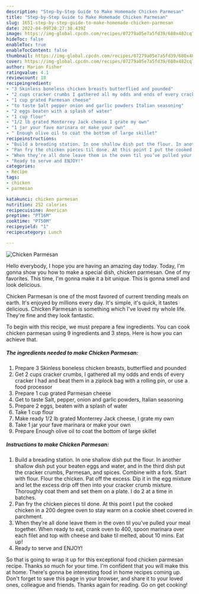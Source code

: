 ```yaml
---
description: "Step-by-Step Guide to Make Homemade Chicken Parmesan"
title: "Step-by-Step Guide to Make Homemade Chicken Parmesan"
slug: 1651-step-by-step-guide-to-make-homemade-chicken-parmesan
date: 2022-04-09T20:27:38.439Z
image: https://img-global.cpcdn.com/recipes/07279a05e7a5fd39/680x482cq70/chicken-parmesan-recipe-main-photo.jpg
hideToc: false
enableToc: true
enableTocContent: false
thumbnail: https://img-global.cpcdn.com/recipes/07279a05e7a5fd39/680x482cq70/chicken-parmesan-recipe-main-photo.jpg
cover: https://img-global.cpcdn.com/recipes/07279a05e7a5fd39/680x482cq70/chicken-parmesan-recipe-main-photo.jpg
author: Marion Fisher
ratingvalue: 4.1
reviewcount: 18
recipeingredient:
- "3 Skinless boneless chicken breasts butterflied and pounded"
- "2 cups cracker crumbs I gathered all my odds and ends of every cracker I had and beat them in a ziplock bag with a rolling pin or use a food processor"
- "1 cup grated Parmesan cheese"
- "to taste Salt pepper onion and garlic powders Italian seasoning"
- "2 eggs beaten with a splash of water"
- "1 cup flour"
- "1/2 lb grated Monterrey Jack cheese I grate my own"
- "1 jar your fave marinara or make your own"
- " Enough olive oil to coat the bottom of large skillet"
recipeinstructions:
- "Build a breading station. In one shallow dish put the flour. In another shallow dish put your beaten eggs and water, and in the third dish put the cracker crumbs, Parmesan, and spices. Combine with a fork. Start with flour. Flour the chicken. Pat off the excess. Dip it in the egg mixture and let the excess drip off then into your cracker crumb mixture. Thoroughly coat them and set them on a plate. I do 2 at a time in batches."
- "Pan fry the chicken pieces til done. At this point I put the cooked chicken in a 200 degree oven to stay warm on a cookie sheet covered in parchment."
- "When they’re all done leave them in the oven til you’ve pulled your meal together. When ready to eat, crank oven to 400, spoon marinara over each filet and top with cheese and bake til melted, about 10 mins. Eat up!"
- "Ready to serve and ENJOY!"
categories:
- Recipe
tags:
- chicken
- parmesan

katakunci: chicken parmesan 
nutrition: 252 calories
recipecuisine: American
preptime: "PT16M"
cooktime: "PT50M"
recipeyield: "1"
recipecategory: Lunch

---
```



![Chicken Parmesan](https://img-global.cpcdn.com/recipes/07279a05e7a5fd39/680x482cq70/chicken-parmesan-recipe-main-photo.jpg)

Hello everybody, I hope you are having an amazing day today. Today, I'm gonna show you how to make a special dish, chicken parmesan. One of my favorites. This time, I'm gonna make it a bit unique. This is gonna smell and look delicious.

Chicken Parmesan is one of the most favored of current trending meals on earth. It's enjoyed by millions every day. It's simple, it's quick, it tastes delicious. Chicken Parmesan is something which I've loved my whole life. They're fine and they look fantastic.




To begin with this recipe, we must prepare a few ingredients. You can cook chicken parmesan using 9 ingredients and 3 steps. Here is how you can achieve that.

<!--inarticleads1-->

##### The ingredients needed to make Chicken Parmesan:

1. Prepare 3 Skinless boneless chicken breasts, butterflied and pounded
1. Get 2 cups cracker crumbs, I gathered all my odds and ends of every cracker I had and beat them in a ziplock bag with a rolling pin, or use a food processor
1. Prepare 1 cup grated Parmesan cheese
1. Get to taste Salt, pepper, onion and garlic powders, Italian seasoning
1. Prepare 2 eggs, beaten with a splash of water
1. Take 1 cup flour
1. Make ready 1/2 lb grated Monterrey Jack cheese, I grate my own
1. Take 1 jar your fave marinara or make your own
1. Prepare  Enough olive oil to coat the bottom of large skillet




<!--inarticleads2-->

##### Instructions to make Chicken Parmesan:

1. Build a breading station. In one shallow dish put the flour. In another shallow dish put your beaten eggs and water, and in the third dish put the cracker crumbs, Parmesan, and spices. Combine with a fork. Start with flour. Flour the chicken. Pat off the excess. Dip it in the egg mixture and let the excess drip off then into your cracker crumb mixture. Thoroughly coat them and set them on a plate. I do 2 at a time in batches.
1. Pan fry the chicken pieces til done. At this point I put the cooked chicken in a 200 degree oven to stay warm on a cookie sheet covered in parchment.
1. When they’re all done leave them in the oven til you’ve pulled your meal together. When ready to eat, crank oven to 400, spoon marinara over each filet and top with cheese and bake til melted, about 10 mins. Eat up!
1. Ready to serve and ENJOY!



So that is going to wrap it up for this exceptional food chicken parmesan recipe. Thanks so much for your time. I'm confident that you will make this at home. There's gonna be interesting food in home recipes coming up. Don't forget to save this page in your browser, and share it to your loved ones, colleague and friends. Thanks again for reading. Go on get cooking!

